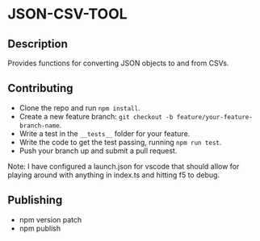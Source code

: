 # JSON-CSV-TOOL
## Description
Provides functions for converting JSON objects to and from CSVs.

## Contributing
- Clone the repo and run `npm install`.
- Create a new feature branch: `git checkout -b feature/your-feature-branch-name`.
- Write a test in the `__tests__` folder for your feature.
- Write the code to get the test passing, running `npm run test`.
- Push your branch up and submit a pull request.

Note: I have configured a launch.json for vscode that should allow for playing around with anything in index.ts and hitting f5 to debug.

## Publishing
- npm version patch
- npm publish